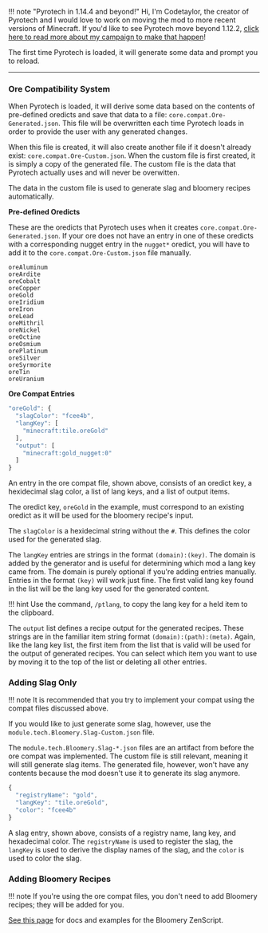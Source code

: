 !!! note "Pyrotech in 1.14.4 and beyond!"
    Hi, I'm Codetaylor, the creator of Pyrotech and I would love to work on moving the mod to more recent versions of Minecraft. If you'd like to see Pyrotech move beyond 1.12.2, [click here to read more about my campaign to make that happen](https://bit.ly/2KaxA3Hd)!

The first time Pyrotech is loaded, it will generate some data and prompt you to reload.

---

### Ore Compatibility System

When Pyrotech is loaded, it will derive some data based on the contents of pre-defined oredicts and save that data to a file: `core.compat.Ore-Generated.json`. This file will be overwritten each time Pyrotech loads in order to provide the user with any generated changes.

When this file is created, it will also create another file if it doesn't already exist: `core.compat.Ore-Custom.json`. When the custom file is first created, it is simply a copy of the generated file. The custom file is the data that Pyrotech actually uses and will never be overwitten.

The data in the custom file is used to generate slag and bloomery recipes automatically.

**Pre-defined Oredicts**

These are the oredicts that Pyrotech uses when it creates `core.compat.Ore-Generated.json`. If your ore does not have an entry in one of these oredicts with a corresponding nugget entry in the `nugget*` oredict, you will have to add it to the `core.compat.Ore-Custom.json` file manually.

```
oreAluminum
oreArdite
oreCobalt
oreCopper
oreGold
oreIridium
oreIron
oreLead
oreMithril
oreNickel
oreOctine
oreOsmium
orePlatinum
oreSilver
oreSyrmorite
oreTin
oreUranium
```

**Ore Compat Entries**
```js
"oreGold": {
  "slagColor": "fcee4b",
  "langKey": [
    "minecraft:tile.oreGold"
  ],
  "output": [
    "minecraft:gold_nugget:0"
  ]
}
```

An entry in the ore compat file, shown above, consists of an oredict key, a hexidecimal slag color, a list of lang keys, and a list of output items.

The oredict key, `oreGold` in the example, must correspond to an existing oredict as it will be used for the bloomery recipe's input.

The `slagColor` is a hexidecimal string without the `#`. This defines the color used for the generated slag.

The `langKey` entries are strings in the format `(domain):(key)`. The domain is added by the generator and is useful for determining which mod a lang key came from. The domain is purely optional if you're adding entries manually. Entries in the format `(key)` will work just fine. The first valid lang key found in the list will be the lang key used for the generated content.

!!! hint
    Use the command, `/ptlang`, to copy the lang key for a held item to the clipboard.

The `output` list defines a recipe output for the generated recipes. These strings are in the familiar item string format `(domain):(path):(meta)`. Again, like the lang key list, the first item from the list that is valid will be used for the output of generated recipes. You can select which item you want to use by moving it to the top of the list or deleting all other entries.

### Adding Slag Only

!!! note
    It is recommended that you try to implement your compat using the compat files discussed above.

If you would like to just generate some slag, however, use the `module.tech.Bloomery.Slag-Custom.json` file.

The `module.tech.Bloomery.Slag-*.json` files are an artifact from before the ore compat was implemented. The custom file is still relevant, meaning it will still generate slag items. The generated file, however, won't have any contents because the mod doesn't use it to generate its slag anymore.

```js
{
  "registryName": "gold",
  "langKey": "tile.oreGold",
  "color": "fcee4b"
}
```

A slag entry, shown above, consists of a registry name, lang key, and hexadecimal color. The `registryName` is used to register the slag, the `langKey` is used to derive the display names of the slag, and the `color` is used to color the slag.

### Adding Bloomery Recipes

!!! note
    If you're using the ore compat files, you don't need to add Bloomery recipes; they will be added for you.

[See this page](zs/bloomery.md) for docs and examples for the Bloomery ZenScript.